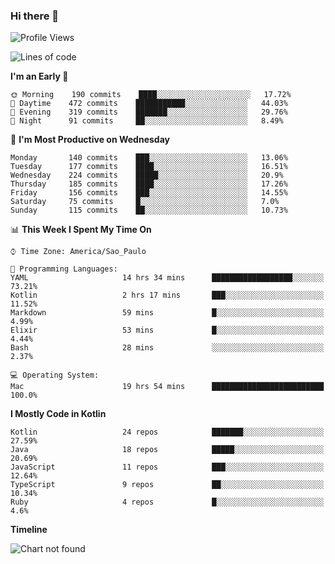 ### Hi there 👋

<!--
**fernandonogueira/fernandonogueira** is a ✨ _special_ ✨ repository because its `README.md` (this file) appears on your GitHub profile.

Here are some ideas to get you started:

- 🔭 I’m currently working on ...
- 🌱 I’m currently learning ...
- 👯 I’m looking to collaborate on ...
- 🤔 I’m looking for help with ...
- 💬 Ask me about ...
- 📫 How to reach me: ...
- 😄 Pronouns: ...
- ⚡ Fun fact: ...
-->

<!--START_SECTION:waka-->
![Profile Views](http://img.shields.io/badge/Profile%20Views-11-blue)

![Lines of code](https://img.shields.io/badge/From%20Hello%20World%20I%27ve%20Written-504459%20lines%20of%20code-blue)

**I'm an Early 🐤** 

```text
🌞 Morning    190 commits    ████░░░░░░░░░░░░░░░░░░░░░   17.72% 
🌆 Daytime    472 commits    ███████████░░░░░░░░░░░░░░   44.03% 
🌃 Evening    319 commits    ███████░░░░░░░░░░░░░░░░░░   29.76% 
🌙 Night      91 commits     ██░░░░░░░░░░░░░░░░░░░░░░░   8.49%

```
📅 **I'm Most Productive on Wednesday** 

```text
Monday       140 commits    ███░░░░░░░░░░░░░░░░░░░░░░   13.06% 
Tuesday      177 commits    ████░░░░░░░░░░░░░░░░░░░░░   16.51% 
Wednesday    224 commits    █████░░░░░░░░░░░░░░░░░░░░   20.9% 
Thursday     185 commits    ████░░░░░░░░░░░░░░░░░░░░░   17.26% 
Friday       156 commits    ███░░░░░░░░░░░░░░░░░░░░░░   14.55% 
Saturday     75 commits     █░░░░░░░░░░░░░░░░░░░░░░░░   7.0% 
Sunday       115 commits    ██░░░░░░░░░░░░░░░░░░░░░░░   10.73%

```


📊 **This Week I Spent My Time On** 

```text
⌚︎ Time Zone: America/Sao_Paulo

💬 Programming Languages: 
YAML                     14 hrs 34 mins      ██████████████████░░░░░░░   73.21% 
Kotlin                   2 hrs 17 mins       ███░░░░░░░░░░░░░░░░░░░░░░   11.52% 
Markdown                 59 mins             █░░░░░░░░░░░░░░░░░░░░░░░░   4.99% 
Elixir                   53 mins             █░░░░░░░░░░░░░░░░░░░░░░░░   4.44% 
Bash                     28 mins             ░░░░░░░░░░░░░░░░░░░░░░░░░   2.37%

💻 Operating System: 
Mac                      19 hrs 54 mins      █████████████████████████   100.0%

```

**I Mostly Code in Kotlin** 

```text
Kotlin                   24 repos            ███████░░░░░░░░░░░░░░░░░░   27.59% 
Java                     18 repos            █████░░░░░░░░░░░░░░░░░░░░   20.69% 
JavaScript               11 repos            ███░░░░░░░░░░░░░░░░░░░░░░   12.64% 
TypeScript               9 repos             ██░░░░░░░░░░░░░░░░░░░░░░░   10.34% 
Ruby                     4 repos             █░░░░░░░░░░░░░░░░░░░░░░░░   4.6%

```


**Timeline**

![Chart not found](https://raw.githubusercontent.com/fernandonogueira/fernandonogueira/master/charts/bar_graph.png) 


<!--END_SECTION:waka-->
